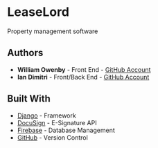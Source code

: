 # LeaseLord

Property management software

## Authors

* **William Owenby** - Front End - [GitHub Account](https://github.com/william-c-owenby)
* **Ian Dimitri** - Front/Back End - [GitHub Account](https://github.com/imd15)

## Built With

* [Django](https://www.djangoproject.com/) - Framework
* [DocuSign](https://www.docusign.com/) - E-Signature API
* [Firebase](https://firebase.google.com/) - Database Management
* [GitHub](https://github.com/) - Version Control
